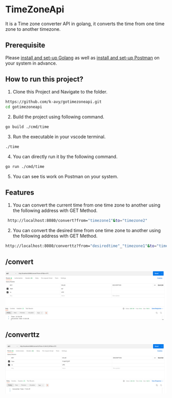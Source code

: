 # TimeZoneApi

It is a Time zone converter API in golang, it converts the time from one time zone to another timezone.

## Prerequisite

Please [install and set-up Golang](https://go.dev/doc/install) as well as [install and set-up Postman](https://www.postman.com/) on your system in advance.

## How to run this project?

1. Clone this Project and Navigate to the folder.

``` bash
https://github.com/k-avy/gotimezoneapi.git
cd gotimezoneapi
```

2. Build the project using following command.

```bash
go build ./cmd/time
```

3. Run the executable in your vscode terminal.

```bash
./time
```

4. You can directly run it by the following command.

```bash
go run ./cmd/time
```

5. You can see tis work on Postman on your system.

## Features

1. You can convert the current time from one time zone to another using the following address with GET Method.

```bash
 http://localhost:8080/convert?from="timezone1"&to="timezone2"
```

2. You can convert the desired time from one time zone to another using the following address with GET Method.

```bash
http://localhost:8080/converttz?from="desiredtime"_"timezone1"&to="timezone2"
```

## /convert

![alt text](assets/TimezoneAPI2.png)

## /converttz

![alt text](assets/TimezoneAPI1.png)
